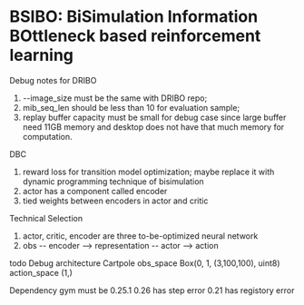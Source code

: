 # BSIBO: BiSimulation Information BOttleneck based reinforcement learning


Debug notes for DRIBO
1. --image_size must be the same with DRIBO repo;
2. mib_seq_len should be less than 10 for evaluation sample;
3. replay buffer capacity must be small for debug case since large buffer need 11GB memory and desktop does not have that much memory for computation.

DBC
1. reward loss for transition model optimization; maybe replace it with dynamic programming technique of bisimulation
2. actor has a component called encoder
3. tied weights between encoders in actor and critic


Technical Selection
1. actor, critic, encoder are three to-be-optimized neural network
2. obs -- encoder --> representation -- actor --> action


todo
Debug architecture
Cartpole
obs_space    Box(0, 1, (3,100,100), uint8)
action_space (1,)


Dependency
gym must be 0.25.1
0.26 has step error
0.21 has registory error